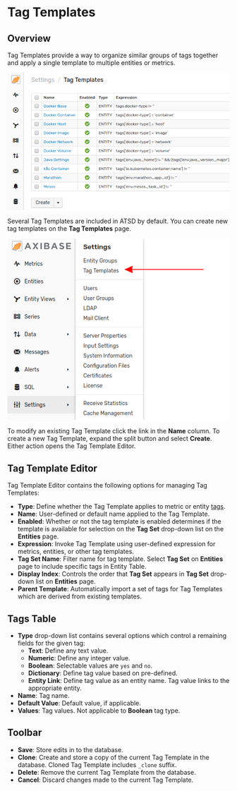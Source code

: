# Tag Templates

## Overview

Tag Templates provide a way to organize similar groups of tags together and apply a single template to multiple entities or metrics.

![](./images/tag-templates.png)

Several Tag Templates are included in ATSD by default. You can create new tag templates on the **Tag Templates** page.

![](./images/tag-templates-menu.png)

To modify an existing Tag Template click the link in the **Name** column. To create a new Tag Template, expand the split button and select **Create**. Either action opens the Tag Template Editor.

## Tag Template Editor

Tag Template Editor contains the following options for managing Tag Templates:

* **Type**: Define whether the Tag Template applies to metric or entity [tags](../README.md#glossary).
* **Name**: User-defined or default name applied to the Tag Template.
* **Enabled**: Whether or not the tag template is enabled determines if the template is available for selection on the **Tag Set** drop-down list on the **Entities** page.
* **Expression**: Invoke Tag Template using user-defined expression for metrics, entities, or other tag templates.
* **Tag Set Name**: Filter name for tag template. Select **Tag Set** on **Entities** page to include specific tags in Entity Table.
* **Display Index**: Controls the order that **Tag Set** appears in **Tag Set** drop-down list on **Entities** page.
* **Parent Template**: Automatically import a set of tags for Tag Templates which are derived from existing templates.

## Tags Table

* **Type** drop-down list contains several options which control a remaining fields for the given tag:
  * **Text**: Define any text value.
  * **Numeric**: Define any integer value.
  * **Boolean**: Selectable values are `yes` and `no`.
  * **Dictionary**: Define tag value based on pre-defined.
  * **Entity Link**: Define tag value as an entity name. Tag value links to the appropriate entity.
* **Name**: Tag name.
* **Default Value**: Default value, if applicable.
* **Values**: Tag values. Not applicable to **Boolean** tag type.

## Toolbar

* **Save**: Store edits in to the database.
* **Clone**: Create and store a copy of the current Tag Template in the database. Cloned Tag Template includes `_clone` suffix.
* **Delete**: Remove the current Tag Template from the database.
* **Cancel**: Discard changes made to the current Tag Template.